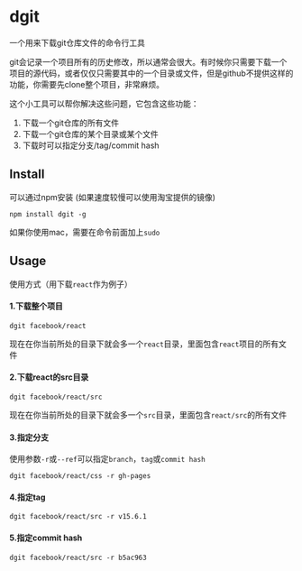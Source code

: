 # dgit
一个用来下载git仓库文件的命令行工具

git会记录一个项目所有的历史修改，所以通常会很大。有时候你只需要下载一个项目的源代码，或者仅仅只需要其中的一个目录或文件，但是github不提供这样的功能，你需要先clone整个项目，非常麻烦。

这个小工具可以帮你解决这些问题，它包含这些功能：
1. 下载一个git仓库的所有文件
2. 下载一个git仓库的某个目录或某个文件
3. 下载时可以指定分支/tag/commit hash

## Install
可以通过npm安装
(如果速度较慢可以使用淘宝提供的镜像)
```
npm install dgit -g
```
如果你使用mac，需要在命令前面加上`sudo`

## Usage
使用方式（用下载`react`作为例子）
#### 1.下载整个项目
```
dgit facebook/react
```
现在在你当前所处的目录下就会多一个`react`目录，里面包含`react`项目的所有文件

#### 2.下载react的src目录
```
dgit facebook/react/src
```
现在在你当前所处的目录下就会多一个`src`目录，里面包含`react/src`的所有文件

#### 3.指定分支
使用参数`-r`或`--ref`可以指定`branch`，`tag`或`commit hash`
```
dgit facebook/react/css -r gh-pages
```

#### 4.指定tag
```
dgit facebook/react/src -r v15.6.1
```

#### 5.指定commit hash
```
dgit facebook/react/src -r b5ac963
```
